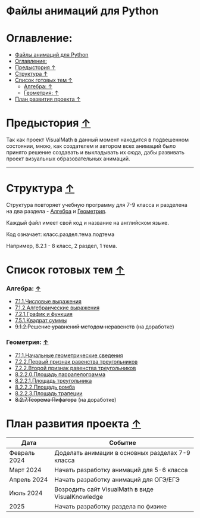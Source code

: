 # Файлы анимаций для Python

# Оглавление:
- [Файлы анимаций для Python](#файлы-анимаций-для-python)
- [Оглавление:](#оглавление)
- [Предыстория ↑](#предыстория-)
- [Структура ↑](#структура-)
- [Список готовых тем ↑](#список-готовых-тем-)
    - [Алгебра: ↑](#алгебра-)
    - [Геометрия: ↑](#геометрия-)
- [План развития проекта ↑](#план-развития-проекта-)


# Предыстория [↑](#оглавление)
Так как проект VisualMath в данный момент находится в подвешенном состоянии, мною, как создателем и автором всех анимаций было принято решение создавать и выкладывать их сюда, дабы развивать проект визуальных образовательных анимаций.

----
# Структура [↑](#оглавление)

Структура повторяет учебную программу для 7-9 класса и разделена на два раздела -  <u>Алгебра</u> и <u>Геометрия</u>.

Каждый файл имеет свой код и название на английском языке. 

Код означает: класс.раздел.тема.подтема

Например, 8.2.1 - 8 класс, 2 раздел, 1 тема. 

# Список готовых тем [↑](#оглавление)

### Алгебра: [↑](#оглавление)
- [7.1.1.Числовые выражения](/Algebra/7.1.1.Numeric_expressions.py)
- [7.1.2.Алгебраические выражения](/Algebra/7.1.2.Algebraic_expressions.py)
- [7.2.1.График и функция](/Algebra/7.2.1.Graph_and_function.py)
- [7.5.1.Квадрат суммы](/Algebra/7.5.1.Quadrantic_equantions.py)
- ~~9.1.2.Решение уравнений методом неравенств~~ (на доработке) 


### Геометрия: [↑](#оглавление)
- [7.1.1.Начальные геометрические сведения](/Geometry/7.1.1.Basic_Geometry_Info.py)
- [7.2.2.Первый признак равенства треугольников](/Geometry/7.2.2.First_Sign_Equality_Triangles.py)
- [7.2.2.Второй признак равенства треугольников](/Geometry/7.2.2.Second_Sign_Equality_Triangles.py)
- [8.2.2.0.Площадь парралелограмма](/Geometry/8.2.2.0.Square_polygons.py)
- [8.2.2.1.Площадь треугольника](/Geometry/8.2.2.1.Square_triangle.py)
- [8.2.2.2.Площадь ромба](/Geometry/8.2.2.2.Square_rhomb.py)
- [8.2.2.3.Площадь трапеции](/Geometry/8.2.2.3.Square_trapeze.py)
- ~~8.2.7.Теорема Пифагора~~ (на доработке)


# План развития проекта [↑](#оглавление)

|Дата |Событие |
| ------------ | ------------ |
|Февраль 2024| Доделать анимации в основных разделах 7-9 класса|
|Март 2024| Начать разработку анимаций для 5-6 класса|
|Апрель 2024| Начать разработку анимаций для ОГЭ/ЕГЭ |
|Июль 2024| Возродить сайт VisualMath в виде VisualKnowledge|
|2025| Начать разработку раздела по физике|






  

